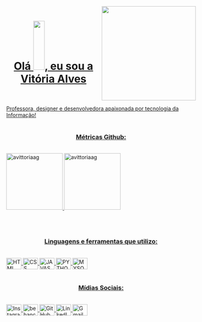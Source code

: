 <a href="https://github.com/avittoriaag">
<img align="right" height="250em" src="https://github.com/avittoriaag/Banco-de-imagens/blob/main/Gifs/qrcode.svg"/>
<h1 align="center">Olá <img height="130em" src="https://github.com/avittoriaag/Banco-de-imagens/blob/main/Gifs/Hi.gif" width="30px">, eu sou a Vitória Alves</h1>
<br><br>
Professora, designer e desenvolvedora apaixonada por tecnologia da Informação!
<br><br>
<h3 align="center">Métricas Github:</h3>
<br>
<img height="150em" src="https://github-readme-stats.vercel.app/api?username=avittoriaag&compact&langs_count=7&theme=dracula" alt="avittoriaag" /> 
<img height="150em" src="https://github-readme-stats.vercel.app/api/top-langs/?username=avittoriaag&layout=compact&theme=dracula" alt="avittoriaag"/></p>
<br></br>
<h3 align="center">Linguagens e ferramentas que utilizo:</h3>
<br>
<img align="center" alt="HTML" height="30" width="40" src="https://github.com/avittoriaag/Banco-de-imagens/blob/main/Icons/html.svg"> 
<img align="center" alt="CSS" height="30" width="40" src="https://github.com/avittoriaag/Banco-de-imagens/blob/main/Icons/css.svg"> 
<img align="center" alt="JAVASCRIPT" height="30" width="40" src="https://github.com/avittoriaag/Banco-de-imagens/blob/main/Icons/javascript.svg"> 
<img align="center" alt="PYTHON" height="30" width="40" src="https://github.com/avittoriaag/Banco-de-imagens/blob/main/Icons/python.svg"> 
<img align="center" alt="MYSQL" height="30" width="40" src="https://github.com/avittoriaag/Banco-de-imagens/blob/main/Icons/mysql.svg"> 
<br></br>
<h3 align="center">Mídias Sociais:</h3>
<br>
<a href="https://www.instagram.com/avittoriaag/" target="_blank">
  <img align="center" height="30" width="40" src="https://github.com/avittoriaag/Banco-de-imagens/blob/main/Icons/instagram.svg" alt="Instagram"/>
</a>
<a href="https://www.behance.net/vitoriaalves7" target="_blank">
  <img align="center" height="30" width="40" src="https://github.com/avittoriaag/Banco-de-imagens/blob/main/Icons/behance.svg" alt="behance"/>  
</a>
<a href="https://www.behance.net/vitoriaalves7" target="_blank">
  <img align="center" height="30" width="40" src="https://github.com/avittoriaag/Banco-de-imagens/blob/main/Icons/github.svg" alt="GitHub"/>  
</a>
<a href="https://www.linkedin.com/in/vitoriaalvesg/" target="_blank">
  <img align="center" height="30" width="40" src="https://github.com/avittoriaag/Banco-de-imagens/blob/main/Icons/linkedin.svg" alt="LinkedIn"/>
</a>
<a href="https://mail.google.com/mail/u/1/" target="_blank">
 <img align="center" height="30" width="40" src="https://github.com/avittoriaag/Banco-de-imagens/blob/main/Icons/gmail.svg" alt="Gmail"/>
</a>
